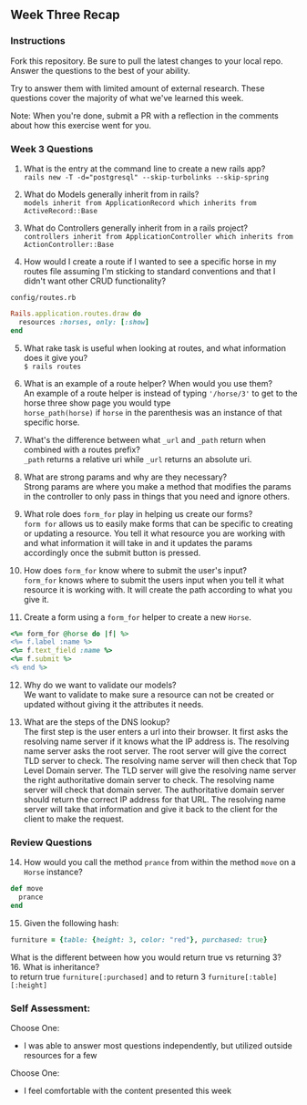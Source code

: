 ## Week Three Recap

### Instructions
Fork this repository. Be sure to pull the latest changes to your local repo. Answer the questions to the best of your ability.

Try to answer them with limited amount of external research. These questions cover the majority of what we've learned this week.

Note: When you're done, submit a PR with a reflection in the comments about how this exercise went for you.

### Week 3 Questions

1. What is the entry at the command line to create a new rails app?  
`rails new -T -d="postgresql" --skip-turbolinks --skip-spring` 

2. What do Models generally inherit from in rails?  
`models inherit from ApplicationRecord which inherits from ActiveRecord::Base`

3. What do Controllers generally inherit from in a rails project?  
`controllers inherit from ApplicationController which inherits from ActionController::Base`

4. How would I create a route if I wanted to see a specific horse in my routes file assuming I'm sticking to standard conventions and that I didn't want other CRUD functionality?  

`config/routes.rb` 
```ruby
Rails.application.routes.draw do  
  resources :horses, only: [:show]  
end
``` 

5. What rake task is useful when looking at routes, and what information does it give you?  
`$ rails routes`  

6. What is an example of a route helper? When would you use them?  
An example of a route helper is instead of typing `'/horse/3'` to get to the horse three show page you would type  
`horse_path(horse)` if `horse` in the parenthesis was an instance of that specific horse.  

7. What's the difference between what `_url` and `_path` return when combined with a routes prefix?  
`_path` returns a relative uri while `_url` returns an absolute uri.  

8. What are strong params and why are they necessary?  
Strong params are where you make a method that modifies the params in the controller to only pass in things that you need and ignore others.  

9. What role does `form_for` play in helping us create our forms?  
`form for` allows us to easily make forms that can be specific to creating or updating a resource. You tell it what resource you are working with and what information it will take in and it updates the params accordingly once the submit button is pressed.  
10. How does `form_for` know where to submit the user's input?  
`form_for` knows where to submit the users input when you tell it what resource it is working with. It will create the path according to what you give it.  

11. Create a form using a `form_for` helper to create a new `Horse`.  
```ruby
<%= form_for @horse do |f| %>  
<%= f.label :name %>  
<%= f.text_field :name %>  
<%= f.submit %>
<% end %>  
```  

12. Why do we want to validate our models?  
We want to validate to make sure a resource can not be created or updated without giving it the attributes it needs.  

13. What are the steps of the DNS lookup?  
The first step is the user enters a url into their browser. It first asks the resolving name server if it knows what the IP address is. The resolving name server asks the root server. The root server will give the correct TLD server to check. The resolving name server will then check that Top Level Domain server. The TLD server will give the resolving name server the right authoritative domain server to check. The resolving name server will check that domain server. The authoritative domain server should return the correct IP address for that URL. The resolving name server will take that information and give it back to the client for the client to make the request.  

### Review Questions
14. How would you call the method `prance` from within the method `move` on a `Horse` instance?  
```ruby
def move 
  prance 
end 
```

15. Given the following hash:

```ruby
furniture = {table: {height: 3, color: "red"}, purchased: true}
```
What is the different between how you would return true vs returning 3?  
16. What is inheritance?  
to return true `furniture[:purchased]` and to return 3 `furniture[:table][:height]`  

### Self Assessment:
Choose One:
* I was able to answer most questions independently, but utilized outside resources for a few

Choose One:
* I feel comfortable with the content presented this week
